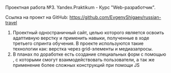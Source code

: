 Проектная работа №3. Yandex.Praktikum - Курс "Web-разработчик".

Ссылка на проект на GitHub: https://github.com/EvgenyShigaev/russian-travel

1. Проектный одностраничный сайт, целью которого является освоить адаптивную верстку и применить навыки, полученные в ходе третьего спринта обучения. В проекте используются такие технологии как: верстка через grid-элементы и медиазапросы.
2. В планах по доработке есть создание специальных форм с помощью , с которыми смогут взаимодействовать пользователи, а так же применение более сложных конструкций при помощи JS